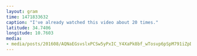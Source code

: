 ```yaml
---
layout: gram
time: 1471833632
caption: "I've already watched this video about 20 times."
latitude: 34.7406
longitude: 10.7603
media:
- media/posts/201608/AQNaEGsvslxPCSw5yPxIC_Y4XaPk8bf_wTosvp6pSpM791iZpDRhNg4z6dndCC6yAzM3n7AAC2cnLRSDYAB7OkbFar4EqmVUajjbOo_17860637101017148.mp4
---
```

